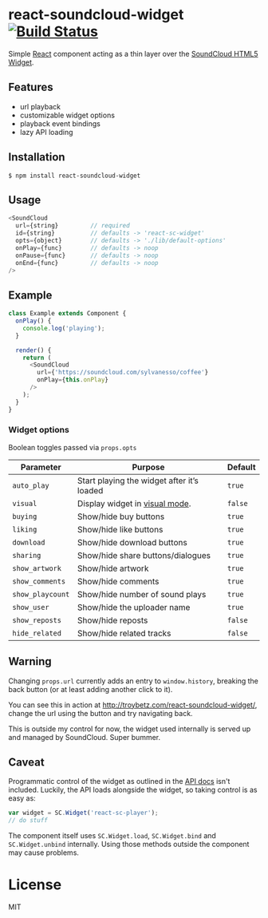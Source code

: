 # react-soundcloud-widget [![Build Status](https://travis-ci.org/troybetz/react-soundcloud-widget.svg?branch=master)](https://travis-ci.org/troybetz/react-soundcloud-widget)

Simple [React](http://facebook.github.io/react) component acting as a thin
layer over the [SoundCloud HTML5 Widget](https://developers.soundcloud.com/docs/api/html5-widget).

## Features

- url playback
- customizable widget options
- playback event bindings
- lazy API loading

## Installation

```shell
$ npm install react-soundcloud-widget
```

## Usage

```js
<SoundCloud
  url={string}         // required
  id={string}          // defaults -> 'react-sc-widget'
  opts={object}        // defaults -> './lib/default-options'
  onPlay={func}        // defaults -> noop
  onPause={func}       // defaults -> noop
  onEnd={func}         // defaults -> noop
/>
```

## Example

```js
class Example extends Component {
  onPlay() {
    console.log('playing');
  }

  render() {
    return (
      <SoundCloud
        url={'https://soundcloud.com/sylvanesso/coffee'}
        onPlay={this.onPlay}
      />
    );
  }
}

```

### Widget options

Boolean toggles passed via `props.opts`

| Parameter | Purpose | Default|
| --------|-------------|------|
| `auto_play` | Start playing the widget after it’s loaded | `true` |
| `visual` | Display widget in [visual mode](https://soundcheck.soundcloud.com/music/our-new-visual-player/). | `false` |
| `buying` | Show/hide buy buttons | `true` |
| `liking` | Show/hide like buttons | `true` |
| `download` | Show/hide download buttons | `true` |
| `sharing` | Show/hide share buttons/dialogues | `true` |
| `show_artwork` | Show/hide artwork | `true` |
| `show_comments` | Show/hide comments | `true` |
| `show_playcount` | Show/hide number of sound plays | `true` |
| `show_user` | Show/hide the uploader name | `true` |
| `show_reposts` | Show/hide reposts | `false` |
| `hide_related` | Show/hide related tracks | `false` |

## Warning

Changing `props.url` currently adds an entry to `window.history`, breaking the back button (or at least adding another click to it).

You can see this in action at http://troybetz.com/react-soundcloud-widget/, change the url using the button and try navigating back.

This is outside my control for now, the widget used internally is served up and managed by SoundCloud. Super bummer.

## Caveat

Programmatic control of the widget as outlined in the [API docs](https://developers.soundcloud.com/docs/api/html5-widget) isn't included. Luckily, the API loads alongside the widget, so taking control is as easy as:

```js
var widget = SC.Widget('react-sc-player');
// do stuff
```

The component itself uses `SC.Widget.load`, `SC.Widget.bind` and `SC.Widget.unbind` internally. Using those methods outside the component may cause problems.

# License

  MIT
